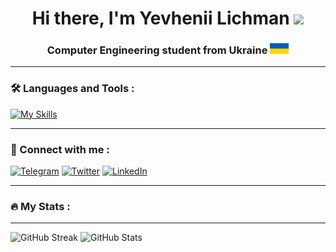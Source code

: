 <h1 align="center">Hi there, I'm Yevhenii Lichman</a> 
<img src="https://github.com/blackcater/blackcater/raw/main/images/Hi.gif" height="32"/></h1>
<h3 align="center">Computer Engineering student from Ukraine <img src="https://github.com/hampusborgos/country-flags/blob/main/png1000px/ua.png" height="17" width="30"/></h3> 

----

### :hammer_and_wrench: Languages and Tools :

[![My Skills](https://skillicons.dev/icons?i=html,css,dotnet,cs,js,ts,nodejs,react,vue,mysql,py,git,github,visualstudio,vscode)](https://skillicons.dev)

----

### :bell: Connect with me :

[![Telegram](https://img.shields.io/badge/telegram-2A8BD2?style=for-the-badge&logo=telegram&logoColor=white)](https://t.me/YevheniiLi)
[![Twitter](https://img.shields.io/badge/twitter-1E90FF?style=for-the-badge&logo=twitter&logoColor=white)](https://twitter.com/wanderlust_li?s=21)
[![LinkedIn](https://img.shields.io/badge/LinkedIn-0077B5?style=for-the-badge&logo=linkedin&logoColor=white)](https://www.linkedin.com/in/yevhenii-lichman-6a395a242)

----

### :fire: My Stats :

----
![GitHub Streak](https://streak-stats.demolab.com?user=wanderlust-li&theme=tokyonight&hide_border=true)
![GitHub Stats](https://github-readme-stats-sigma-five.vercel.app/api?username=wanderlust-li&show_icons=true&theme=tokyonight&hide_border=true)

